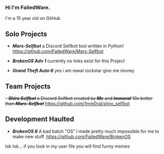 ### Hi I'm FailedWare.
I'm a 15 year old on GitHub

## Solo Projects
- ***Mars-Selfbot*** a Discord Selfbot tool written in Python!
https://github.com/FailedWare/Mars-Selfbot

- ***BrokenOS Adv 1***
currently no links exist for this Project

- ***Grand Theft Auto 6***
yes i am rewal rockstar give me money

## Team Projects
~~- ***Shiro Selfbot*** a Discord Selfbot created by ***Me*** and ***Immoral*** 10x better than ***Mars-Selfbot***~~
https://github.com/1mm0ral/shiro_selfbot

## Development Haulted
- ***BrokenOS 8*** A bad batch "OS" I made pretty much impossible for me to make new stuff.
https://github.com/FailedWare/BrokenOS


tsk tsk... if you look in my user file you will find funny memes
